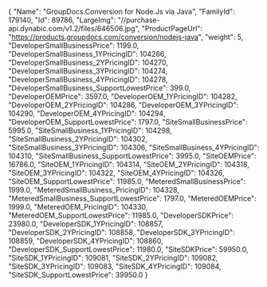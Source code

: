 {
    "Name": "GroupDocs.Conversion for Node.Js via Java",
    "FamilyId": 179140,
    "Id": 89786,
    "LargeImg": "//purchase-api.dynabic.com/v1.2/files/646506.jpg",
    "ProductPageUrl": "https://products.groupdocs.com/conversion/nodejs-java",
    "weight": 5,
    "DeveloperSmallBusinessPrice": 1199.0,
    "DeveloperSmallBusiness_1YPricingID": 104266,
    "DeveloperSmallBusiness_2YPricingID": 104270,
    "DeveloperSmallBusiness_3YPricingID": 104274,
    "DeveloperSmallBusiness_4YPricingID": 104278,
    "DeveloperSmallBusiness_SupportLowestPrice": 399.0,
    "DeveloperOEMPrice": 3597.0,
    "DeveloperOEM_1YPricingID": 104282,
    "DeveloperOEM_2YPricingID": 104286,
    "DeveloperOEM_3YPricingID": 104290,
    "DeveloperOEM_4YPricingID": 104294,
    "DeveloperOEM_SupportLowestPrice": 1797.0,
    "SiteSmallBusinessPrice": 5995.0,
    "SiteSmallBusiness_1YPricingID": 104298,
    "SiteSmallBusiness_2YPricingID": 104302,
    "SiteSmallBusiness_3YPricingID": 104306,
    "SiteSmallBusiness_4YPricingID": 104310,
    "SiteSmallBusiness_SupportLowestPrice": 3995.0,
    "SiteOEMPrice": 16786.0,
    "SiteOEM_1YPricingID": 104314,
    "SiteOEM_2YPricingID": 104318,
    "SiteOEM_3YPricingID": 104322,
    "SiteOEM_4YPricingID": 104326,
    "SiteOEM_SupportLowestPrice": 11985.0,
    "MeteredSmallBusinessPrice": 1999.0,
    "MeteredSmallBusiness_PricingID": 104328,
    "MeteredSmallBusiness_SupportLowestPrice": 1797.0,
    "MeteredOEMPrice": 1999.0,
    "MeteredOEM_PricingID": 104330,
    "MeteredOEM_SupportLowestPrice": 11985.0,
    "DeveloperSDKPrice": 23980.0,
    "DeveloperSDK_1YPricingID": 108857,
    "DeveloperSDK_2YPricingID": 108858,
    "DeveloperSDK_3YPricingID": 108859,
    "DeveloperSDK_4YPricingID": 108860,
    "DeveloperSDK_SupportLowestPrice": 11980.0,
    "SiteSDKPrice": 59950.0,
    "SiteSDK_1YPricingID": 109081,
    "SiteSDK_2YPricingID": 109082,
    "SiteSDK_3YPricingID": 109083,
    "SiteSDK_4YPricingID": 109084,
    "SiteSDK_SupportLowestPrice": 39950.0
}